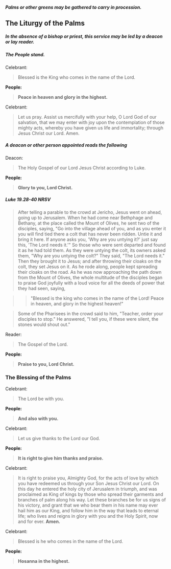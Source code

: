 ##### Palms or other greens may be gathered to carry in procession.

## The Liturgy of the Palms
##### In the absence of a bishop or priest, this service may be led by a deacon or lay reader.

##### The People stand.
Celebrant:
> Blessed is the King who comes in the name of the Lord.

**People:**
> **Peace in heaven and glory in the highest.**

Celebrant:
> Let us pray.
> Assist us mercifully with your help, O Lord God of our salvation, that we may enter with joy upon the contemplation of those mighty acts, whereby you have given us life and immortality; through Jesus Christ our Lord. Amen.

##### A deacon or other person appointed reads the following
Deacon:
> The Holy Gospel of our Lord Jesus Christ according to Luke.

**People:**
> **Glory to you, Lord Christ.**

##### Luke 19.28-40 NRSV
> After telling a parable to the crowd at Jericho, Jesus went on ahead, going up to Jerusalem. When he had come near Bethphage and Bethany, at the place called the Mount of Olives, he sent two of the disciples, saying, "Go into the village ahead of you, and as you enter it you will find tied there a colt that has never been ridden. Untie it and bring it here. If anyone asks you, 'Why are you untying it?' just say this, 'The Lord needs it.'" So those who were sent departed and found it as he had told them. As they were untying the colt, its owners asked them, "Why are you untying the colt?" They said, "The Lord needs it." Then they brought it to Jesus; and after throwing their cloaks on the colt, they set Jesus on it. As he rode along, people kept spreading their cloaks on the road. As he was now approaching the path down from the Mount of Olives, the whole multitude of the disciples began to praise God joyfully with a loud voice for all the deeds of power that they had seen, saying,

>> "Blessed is the king
who comes in the name of the Lord!
Peace in heaven,
and glory in the highest heaven!"

> Some of the Pharisees in the crowd said to him, "Teacher, order your disciples to stop." He answered, "I tell you, if these were silent, the stones would shout out."

Reader:
> The Gospel of the Lord.

**People:**
> **Praise to you, Lord Christ.**


### The Blessing of the Palms
Celebrant:
> The Lord be with you.

**People:**
> **And also with you.**

Celebrant:
> Let us give thanks to the Lord our God.

**People:**
> **It is right to give him thanks and praise.**

Celebrant:
> It is right to praise you, Almighty God, for the acts of love by which you have redeemed us through your Son Jesus Christ our Lord. On this day he entered the holy city of Jerusalem in triumph, and was proclaimed as King of kings by those who spread their garments and branches of palm along his way. Let these branches be for us signs of his victory, and grant that we who bear them in his name may ever hail him as our King, and follow him in the way that leads to eternal life; who lives and reigns in glory with you and the Holy Spirit, now and for ever. **Amen.**

Celebrant:
> Blessed is he who comes in the name of the Lord.

**People:**
> **Hosanna in the highest.**
